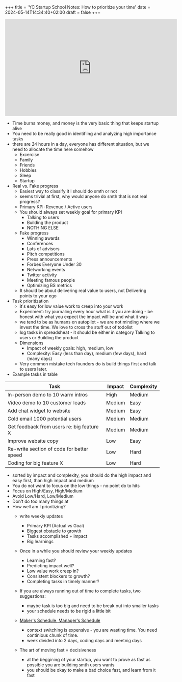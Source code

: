 +++
title = 'YC Startup School Notes: How to prioritize your time'
date = 2024-05-14T14:34:40+02:00
draft = false
+++

<iframe width="560" height="315" src="https://www.youtube.com/embed/XcCmMOWuAF4?si=ok0LTOw388rmT6Od" title="YouTube video player" frameborder="0" allow="accelerometer; autoplay; clipboard-write; encrypted-media; gyroscope; picture-in-picture; web-share" referrerpolicy="strict-origin-when-cross-origin" allowfullscreen></iframe>

- Time burns money, and money is the very basic thing that keeps startup alive
- You need to be really good in identifiing and analyzing high importance tasks
- there are 24 hours in a day, everyone has different situation, but we need to allocate the time here somehow
    - Excercise
    - Family
    - Friends
    - Hobbies
    - Sleep
    - Startup
- Real vs. Fake progress
    - Easiest way to classify it I should do smth or not
    - seems trivial at first, why would anyone do smth that is not real progress?
    - Primary KPI: Revenue / Active users
    - You should always set weekly goal for primary KPI
        - Talking to users
        - Building the product
        - NOTHING ELSE
    - Fake progress
        - Winning awards
        - Conferences
        - Lots of advisors
        - Pitch competitions
        - Press announcements
        - Forbes Everyone Under 30
        - Networking events
        - Twitter activity
        - Meeting famous people
        - Optimizing BS metrics
    - It should be about delivering real value to users, not Delivering points to your ego
- Task prioritization
    - it's easy for low value work to creep into your work
    - Experiment: try journaling every hour what is it you are doing - be honest with what you expect the impact will be and what it was
    - we tend to be as humans on autopilot - we are not minding where we invest the time. We love to cross the stuff out of todolist
    - log tasks in spreadsheat - it should be either in category Talking to users or Building the product
    - Dimensions 
        - Impact of weekly goals: high, medium, low
        - Complexity: Easy (less than day), medium (few days), hard (many days)
    - Very common mistake tech founders do is build things first and talk to users later.
- Example tasks in table

| Task                                       | Impact | Complexity |
|----------------------------------------------|---------|------------|
| In-person demo to 10 warm intros           | High    | Medium     |
| Video demo to 10 customer leads            | Medium  | Easy       |
| Add chat widget to website                 | Medium  | Easy       |
| Cold email 1000 potential users            | Medium  | Medium     |
| Get feedback from users re: big feature X  | Medium  | Medium     |
| Improve website copy                       | Low     | Easy       |
| Re-write section of code for better speed  | Low     | Hard       |
| Coding for big feature X                   | Low     | Hard       |

- sorted by impact and complexity, you should do the high impact and easy first, than high impact and medium
- You do not want to focus on the low things - no point do to hits
- Focus on High/Easy, High/Medium
- Avoid Low/Hard, Low/Medium 
- Don't do too many things at
- How well am I prioritizing?
    - write weekly updates
        - Primary KPI (Actual vs Goal)
        - Biggest obstacle to growth
        - Tasks accomplished + impact
        - Big learnings

    - Once in a while you should review your weekly updates
        - Learning fast?
        - Predicting impact well?
        - Low value work creep in?
        - Consistent blockers to growth?
        - Completing tasks in timely manner?
    - If you are always running out of time to complete tasks, two suggestions:
        - maybe task is too big and need to be break out into smaller tasks
        - your schedule needs to be rigid a little bit
    - [Maker's Schedule, Manager's Schedule](https://paulgraham.com/makersschedule.html)
        - context switching is expensive - you are wasting time. You need continious chunk of time.
        - week divided into 2 days, coding days and meetnig days
    - The art of moving fast = decisiveness
        - at the beggining of your startup, you want to prove as fast as possible you are building smth users wants
        - you should be okay to make a bad choice fast, and learn from it fast
